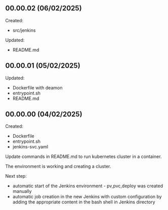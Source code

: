 ## 00.00.02 (06/02/2025)
Created:
* src/jenkins

Updated:
* README.md

## 00.00.01 (05/02/2025)
Updated:
* Dockerfile with deamon 
* entrypoint.sh
* README.md

## 00.00.00 (04/02/2025)
Created:
* Dockerfile
* entrypoint.sh
* jenkins-svc.yaml
  
Update commands in README.md to run kubernetes cluster in a container.

The environment is working and creating a cluster.

Next step:
* automatic start of the Jenkins environment - pv,pvc,deploy was created manually
* automatic job creation in the new Jenkins with custom configuration by adding the appropriate content in the bash shell in Jenkins directory
